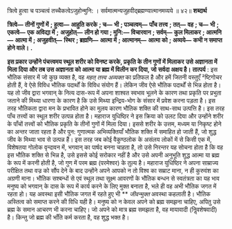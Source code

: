  

त्रित्वे हुत्वा च पञ्चत्वं तच्चैकत्वेऽजुहोन्मुनि: । सर्वमात्मन्यजुहवीद्ब्रह्मण्यात्मानमव्यये ॥ ४२॥ **शब्दार्थ** 

**त्रित्वे—** **तीनों गुणों में** **; हुत्वा—** **आहुति करके** **; च—** **भी** **; पञ्चत्वम्—** **पाँच तत्त्व** **; तत्—** **वह** **; च—** **भी** **; एकत्वे—** **एक अविद्या में** **;** **अजुहोत्—** **लीन हो गया** **; मुनि:—** **विचारवान** **; सर्वम्—** **कुल मिलाकर** **; आत्मनि—** **आत्मा में** **; अजुहवीत्—** **स्थिर** **; ब्रह्मणि—** **आत्मा में** **; आत्मानम्—** **आत्मा को** **; अव्यये—** **कभी न समाप्त होने वाले।** **.** 

**इस प्रकार उन्होंने पंचत्त्वमय स्थूल शरीर को विनष्ट करके, प्रकृति के तीन गुणों में मिलाकर** **उसे अज्ञानता में मिला दिया और तब उस अज्ञानता को आत्मा या ब्रह्म में विलीन कर दिया, जो** **सर्वदा अक्षय है।** **तात्पर्य** : इस भौतिक संसार में जो कुछ व्यक्त है, वह *महत् तत्त्व अव्यक्त* का प्रतिफल है और हमें जितनी वस्तुएँ ²ष्टिगोचर होती हैं, वे ऐसे विविध भौतिक पदार्थों के विविध संयोग हैं। लेकिन जीव ऐसे भौतिक पदार्थों से भिन्न होता है। यह तो जीव द्वारा भगवान् के नित्य दास-रूप में अपना शाश्वत स्वभाव भूलने के कारण तथा प्रकृति पर प्रभुता जताने की मिथ्या धारणा के कारण है कि उसे मिथ्या इन्द्रिय-भोग के संसार में प्रवेश करना पड़ता है। इस तरह भौतिकता द्वारा मन के प्रभावित होने का मुलय कारण भौतिक शक्ति की साथ-साथ उत्पत्ति है। इस तरह पाँच तत्त्वों का स्थूल शरीर उत्पन्न होता है। महाराज युधिष्ठिर ने इस क्रिया को उलट दिया और उन्होंने शरीर के पाँचों तत्त्वों को भौतिक प्रकृति के तीनों गुणों में मिला दिया। इससे शरीर के उत्तम, मध्यम या निकृष्ट होने का अन्तर जाता रहता है और पुन: गुणात्मक अभिव्यक्तियाँ भौतिक शक्ति में समाहित हो जाती हैं, जो शुद्ध जीव के मिथ्या भाव से उत्पन्न हैं। इस तरह जब कोई वैकुण्ठलोक के असंलय लोकों में से किसी एक में, विशेषतया गोलोक वृन्दावन में, भगवान् का पार्षद बनना चाहता है, तो उसे निरन्तर यह सोचना होता है कि वह इस भौतिक शक्ति से भिन्न है, उसे इससे कोई सरोकार नहीं है और उसे अपनी अनुभूति शुद्ध आत्मा या ब्रह्म के रूप में करनी होती है, जो गुण में परम ब्रह्म (परमेश्वर) के तुल्य है। महाराज युधिष्ठिर ने अपना साम्राज्य परीक्षित तथा वज्र को सौंप देने के बाद उन्होंने अपने आपको न तो विश्व का सम्राट माना, न ही कुरुवंश का अग्रणी माना। भौतिक सश्बन्धों से एवं स्थूल तथा सूक्ष्म आवरणों के भौतिक बन्धन से स्वतंत्रता का यह भाव मनुष्य को भगवान् के दास के रूप में कार्य करने के लिए मुक्त बनाता है, भले ही वह अभी भौतिक जगत में रहता हो। यह अवस्था इसी भौतिक जगत में रहते हुए भी ** *जीवन्मुक्त* अवस्था कहलाती है। भौतिक अस्तित्व को समाप्त करने की विधि यही है। मनुष्य को न केवल अपने को ब्रह्म समझना चाहिए, अपितु उसे ब्रह्म के समान आचरण भी करना चाहिए। जो अपने को मात्र ब्रह्म समझता है, वह मायावादी (निॢवशेषवादी) है। किन्तु जो ब्रह्म की भाँति कर्म करता है, वह शुद्ध भक्त है। 